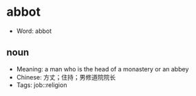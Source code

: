# abbot

- Word: abbot

## noun

- Meaning: a man who is the head of a monastery or an abbey
- Chinese: 方丈；住持；男修道院院长
- Tags: job::religion

